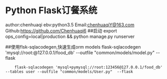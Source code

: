 Python Flask订餐系统
=========================
author:chenhuaqi
ebv:python3.5
Email:chenhuaqiY@163.com
Github:https://github.com/Chenhuaqi6
##启动
        export ops_config=local|production && python manage.py runserver


##使用flsk-sqlacodegen,快速生成orm models
		flask-sqlacodegen 'mysql://root:@127.0.0.1/food_db' --outfile "common/models/model.py"  --flask

        flask-sqlacodegen 'mysql+pymysql://root:123456@127.0.0.1/food_db' --tables user --outfile "common/models/User.py"  --flask
  